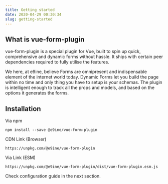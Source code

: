 ```yaml
---
title: Getting started
date: 2020-04-29 00:30:34
slug: getting-started
---
```


## What is vue-form-plugin

vue-form-plugin is a special plugin for Vue, built to spin up quick, comprehensive and dynamic forms without hassle. It ships with certain peer dependencies required to fully utilise the features.

We here, at e9ine, believe Forms are omnipresent and indispensable element of the internet world today. Dynamic Forms let you build the page within no time and only thing you have to setup is your schemas.
The plugin is intelligent enough to track all the props and models, and based on the options it generates the forms. 

## Installation

Via npm

```shell script
npm install --save @e9ine/vue-form-plugin
```

CDN Link (Browser)
```
https://unpkg.com/@e9ine/vue-form-plugin
```

Via Link (ESM)
```
https://unpkg.com/@e9ine/vue-form-plugin/dist/vue-form-plugin.esm.js
```

Check configuration guide in the next section.
